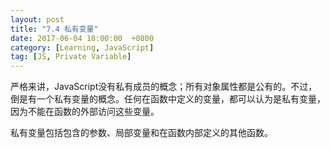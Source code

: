 ```yaml
---
layout: post
title: "7.4 私有变量"
date: 2017-06-04 18:00:00  +0800
category: [Learning, JavaScript]
tag: [JS, Private Variable]
---
```


严格来讲，JavaScript没有私有成员的概念；所有对象属性都是公有的。不过，倒是有一个私有变量的概念。任何在函数中定义的变量，都可以认为是私有变量，因为不能在函数的外部访问这些变量。

私有变量包括包含的参数、局部变量和在函数内部定义的其他函数。
